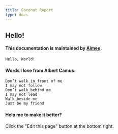 ```yaml
---
title: Coconut Report
type: docs
---
```



## Hello!


#### This documentation is maintained by [Aimee](about/aimee).

    Hello, World!



#### Words I love from Albert Camus:

    Don’t walk in front of me
    I may not follow
    Don’t walk behind me
    I may not lead
    Walk beside me
    Just be my friend


#### Help me to make it better?

Click the "Edit this page" button at the bottom right.
